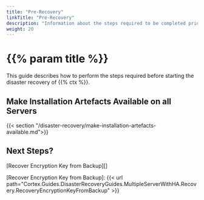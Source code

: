 ```yaml
---
title: "Pre-Recovery"
linkTitle: "Pre-Recovery"
description: "Information about the steps required to be completed prior to starting the disaster recovery process."
weight: 20
---
```


# {{% param title %}}

This guide describes how to perform the steps required before starting the disaster recovery of {{% ctx %}}.

## Make Installation Artefacts Available on all Servers

{{< section "/disaster-recovery/make-installation-artefacts-available.md">}}

## Next Steps?

[Recover Encryption Key from Backup][]

[Recover Encryption Key from Backup]: {{< url path="Cortex.Guides.DisasterRecoveryGuides.MultipleServerWithHA.Recovery.RecoveryEncryptionKeyFromBackup" >}}